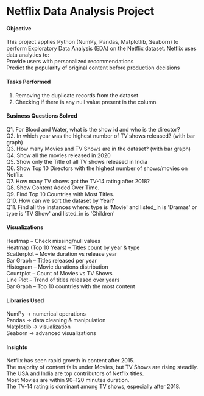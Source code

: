 # Netflix Data Analysis Project

#### Objective
This project applies Python (NumPy, Pandas, Matplotlib, Seaborn) to perform Exploratory Data Analysis (EDA) on the Netflix dataset.
Netflix uses data analytics to:<br>
Provide users with personalized recommendations<br>
Predict the popularity of original content before production decisions

#### Tasks Performed
1. Removing the duplicate records from the dataset
2. Checking if there is any null value present in the column

#### Business Questions Solved

Q1. For Blood and Water, what is the show id and who is the director?<br>
Q2. In which year was the highest number of TV shows released? (with bar graph)<br>
Q3. How many Movies and TV Shows are in the dataset? (with bar graph)<br>
Q4. Show all the movies released in 2020<br>
Q5. Show only the Title of all TV shows released in India<br>
Q6. Show Top 10 Directors with the highest number of shows/movies on Netflix<br>
Q7. How many TV shows got the TV-14 rating after 2018?<br>
Q8. Show Content Added Over Time.<br>
Q9. Find Top 10 Countries with Most Titles.<br>
Q10. How can we sort the dataset by Year?<br>
Q11. Find all the instances where:
type is 'Movie' and listed_in is 'Dramas' or type is 'TV Show' and listed_in is 'Children'

#### Visualizations
Heatmap – Check missing/null values<br>
Heatmap (Top 10 Years) – Titles count by year & type<br>
Scatterplot – Movie duration vs release year<br>
Bar Graph – Titles released per year<br>
Histogram – Movie durations distribution<br>
Countplot – Count of Movies vs TV Shows<br>
Line Plot – Trend of titles released over years<br>
Bar Graph – Top 10 countries with the most content

#### Libraries Used
NumPy → numerical operations<br>
Pandas → data cleaning & manipulation<br>
Matplotlib → visualization<br>
Seaborn → advanced visualizations

#### Insights

Netflix has seen rapid growth in content after 2015.<br>
The majority of content falls under Movies, but TV Shows are rising steadily.<br>
The USA and India are top contributors of Netflix titles.<br>
Most Movies are within 90–120 minutes duration.<br>
The TV-14 rating is dominant among TV shows, especially after 2018.









